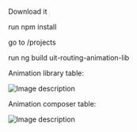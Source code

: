 Download it

run npm install

go to /projects

run ng build uit-routing-animation-lib

Animation library table:

![Image description](https://imagizer.imageshack.com/img922/6972/1HsCyY.jpg)

Animation composer table:

![Image description](https://imagizer.imageshack.com/img924/7697/EHEqxR.jpg)

